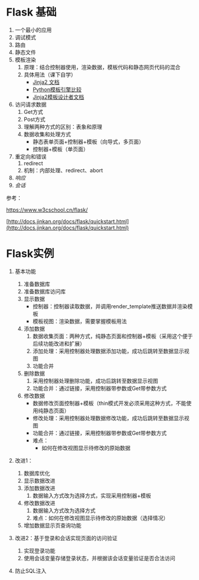 # Flask 基础

1. 一个最小的应用
2. 调试模式
3. 路由
4. 静态文件
5. 模板渲染
   1. 原理：结合控制器使用，渲染数据，模板代码和静态网页代码的混合
   2. 具体用法（课下自学）
      - [Jinja2 文档](http://doc.yonyoucloud.com/doc/jinja2-docs-cn/index.html)
      - [Python模板引擎比较](https://www.keakon.net/2013/09/08/Python模板引擎比较)
      - [Jinja2模板设计者文档](http://docs.jinkan.org/docs/jinja2/templates.html)
6. 访问请求数据
   1. Get方式
   2. Post方式
   3. 理解两种方式的区别：表象和原理
   4. 数据收集和处理方式
      - 静态表单页面+控制器+模板（向导式，多页面）
      - 控制器+模板（单页面）
7. 重定向和错误
   1. redirect
   2. 机制：内部处理、redirect、abort
8. *响应*
9. *会话*

参考：

https://www.w3cschool.cn/flask/

[http://docs.jinkan.org/docs/flask/quickstart.html](http://docs.jinkan.org/docs/flask/quickstart.html)

# Flask实例

1. 基本功能

   1. 准备数据库
   2. 准备数据库访问库
   3. 显示数据
      - 控制器：控制器读取数据，并调用render_template推送数据并渲染模板
      - 模板视图：渲染数据，需要掌握模板用法
   4. 添加数据
      1. 数据收集页面：两种方式，纯静态页面和控制器+模板（采用这个便于后续功能改进和扩展）
      2. 添加处理：采用控制器处理数据添加功能，成功后跳转至数据显示视图
      3. 功能合并
   5. 删除数据
      1. 采用控制器处理删除功能，成功后跳转至数据显示视图
      2. 功能合并：通过链接，采用控制器带参数或Get带参数方式
   6. 修改数据
      - 数据修改页面控制器+模板（thin模式开发必须采用这种方式，不能使用纯静态页面）
      - 修改处理：采用控制器处理数据修改功能，成功后跳转至数据显示视图
      - 功能合并：通过链接，采用控制器带参数或Get带参数方式
      - 难点：
        - 如何在修改视图显示待修改的原始数据

2. 改进1：

   1. 数据库优化
   2. 显示数据改进
   3. 添加数据改进
      1. 数据输入方式改为选择方式，实现采用控制器+模板
   4. 修改数据改进
      1. 数据输入方式改为选择方式
      2. 难点：如何在修改视图显示待修改的原始数据（选择情况）
   5. 增加数据显示页查询功能

3. 改进2：基于登录和会话实现页面的访问验证

   1. 实现登录功能
   2. 使用会话变量存储登录状态，并根据该会话变量验证是否合法访问
3. 防止SQL注入
   
   